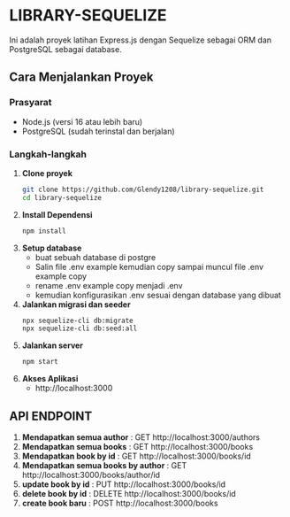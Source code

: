 # LIBRARY-SEQUELIZE

Ini adalah proyek latihan Express.js dengan Sequelize sebagai ORM dan PostgreSQL sebagai database.

## Cara Menjalankan Proyek

### Prasyarat
- Node.js (versi 16 atau lebih baru)
- PostgreSQL (sudah terinstal dan berjalan)

### Langkah-langkah

1. **Clone proyek**
   ```bash
   git clone https://github.com/Glendy1208/library-sequelize.git
   cd library-sequelize
2. **Install Dependensi**
   ```bash
   npm install
3. **Setup database**
    - buat sebuah database di postgre
    - Salin file .env example kemudian copy sampai muncul file .env example copy
    - rename .env example copy menjadi .env
    - kemudian konfigurasikan .env sesuai dengan database yang dibuat
4. **Jalankan migrasi dan seeder**
    ```bash
    npx sequelize-cli db:migrate
    npx sequelize-cli db:seed:all
4. **Jalankan server**
    ```bash
    npm start
5. **Akses Aplikasi**
    - http://localhost:3000

## API ENDPOINT
1. **Mendapatkan semua author** : GET http://localhost:3000/authors
2. **Mendapatkan semua books** : GET http://localhost:3000/books
3. **Mendapatkan book by id** : GET http://localhost:3000/books/id
4. **Mendapatkan semua books by author** : GET http://localhost:3000/books/author/id
5. **update book by id** : PUT http://localhost:3000/books/id
7. **delete book by id** : DELETE http://localhost:3000/books/id
8. **create book baru** : POST http://localhost:3000/books